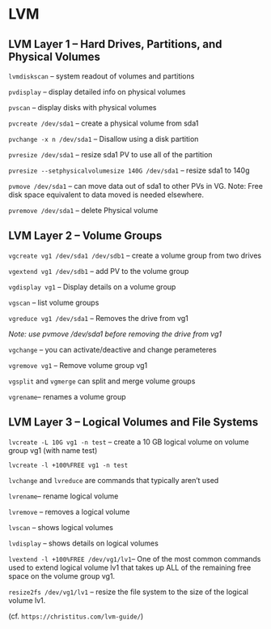 # LVM

## LVM Layer 1 – Hard Drives, Partitions, and Physical Volumes

`lvmdiskscan` – system readout of volumes and partitions

`pvdisplay` – display detailed info on physical volumes

`pvscan` – display disks with physical volumes

`pvcreate /dev/sda1` – create a physical volume from sda1

`pvchange -x n /dev/sda1` – Disallow using a disk partition

`pvresize /dev/sda1` – resize sda1 PV to use all of the partition

`pvresize --setphysicalvolumesize 140G /dev/sda1` – resize sda1 to 140g

`pvmove /dev/sda1` – can move data out of sda1 to other PVs in VG. Note: Free disk space equivalent to data moved is needed elsewhere.

`pvremove /dev/sda1` – delete Physical volume

## LVM Layer 2 – Volume Groups

`vgcreate vg1 /dev/sda1 /dev/sdb1` – create a volume group from two drives

`vgextend vg1 /dev/sdb1` – add PV to the volume group

`vgdisplay vg1` – Display details on a volume group

`vgscan` – list volume groups

`vgreduce vg1 /dev/sda1` – Removes the drive from vg1

*Note: use pvmove /dev/sda1 before removing the drive from vg1*

`vgchange` – you can activate/deactive and change perameteres

`vgremove vg1` – Remove volume group vg1

`vgsplit` and `vgmerge` can split and merge volume groups

`vgrename`– renames a volume group

## LVM Layer 3 – Logical Volumes and File Systems

`lvcreate -L 10G vg1 -n test` – create a 10 GB logical volume on volume group vg1 (with name test)

`lvcreate -l +100%FREE vg1 -n test`

`lvchange` and `lvreduce` are commands that typically aren’t used

`lvrename`– rename logical volume

`lvremove` – removes a logical volume

`lvscan` – shows logical volumes

`lvdisplay` – shows details on logical volumes

`lvextend -l +100%FREE /dev/vg1/lv1`– One of the most common
commands used to extend logical volume lv1 that takes up ALL of the
remaining free space on the volume group vg1.

`resize2fs /dev/vg1/lv1` – resize the file system to the size of the logical volume lv1.

(cf. `https://christitus.com/lvm-guide/`)
